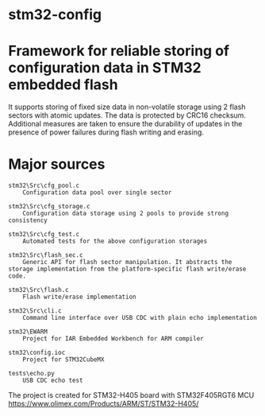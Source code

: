 stm32-config
============

# Framework for reliable storing of configuration data in STM32 embedded flash

It supports storing of fixed size data in non-volatile storage using 2 flash sectors with atomic updates.
The data is protected by CRC16 checksum. Additional measures are taken to ensure the durability of updates in
the presence of power failures during flash writing and erasing.

# Major sources

    stm32\Src\cfg_pool.c
        Configuration data pool over single sector

    stm32\Src\cfg_storage.c
        Configuration data storage using 2 pools to provide strong consistency

    stm32\Src\cfg_test.c
        Automated tests for the above configuration storages

    stm32\Src\flash_sec.c
        Generic API for flash sector manipulation. It abstracts the storage implementation from the platform-specific flash write/erase code.

    stm32\Src\flash.c
        Flash write/erase implementation

    stm32\Src\cli.c
        Command line interface over USB CDC with plain echo implementation

    stm32\EWARM
        Project for IAR Embedded Workbench for ARM compiler

    stm32\config.ioc
        Project for STM32CubeMX

    tests\echo.py
        USB CDC echo test

The project is created for STM32-H405 board with STM32F405RGT6 MCU
https://www.olimex.com/Products/ARM/ST/STM32-H405/
